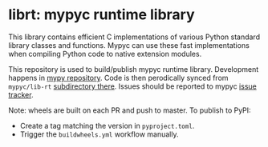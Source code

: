 # librt: mypyc runtime library

This library contains efficient C implementations of various Python standard
library classes and functions. Mypyc can use these fast implementations when
compiling Python code to native extension modules.

This repository is used to build/publish mypyc runtime library. Development happens
in [mypy repository](https://github.com/python/mypy). Code is then perodically
synced from `mypyc/lib-rt` [subdirectory there](https://github.com/python/mypy/tree/master/mypyc/lib-rt).
Issues should be reported to mypyc [issue tracker](https://github.com/mypyc/mypyc/issues).

Note: wheels are built on each PR and push to master. To publish to PyPI:
* Create a tag matching the version in `pyproject.toml`.
* Trigger the `buildwheels.yml` workflow manually.
